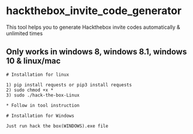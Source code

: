 # hackthebox_invite_code_generator
This tool helps you to generate Hackthebox invite codes automatically & unlimited times

## Only works in windows 8, windows 8.1, windows 10 & linux/mac

```
# Installation for linux

1) pip install requests or pip3 install requests
2) sudo chmod +x *
3) sudo ./hack-the-box-Linux

* Follow in tool instruction
```

```
# Installation for Windows

Just run hack the box(WINDOWS).exe file
```
